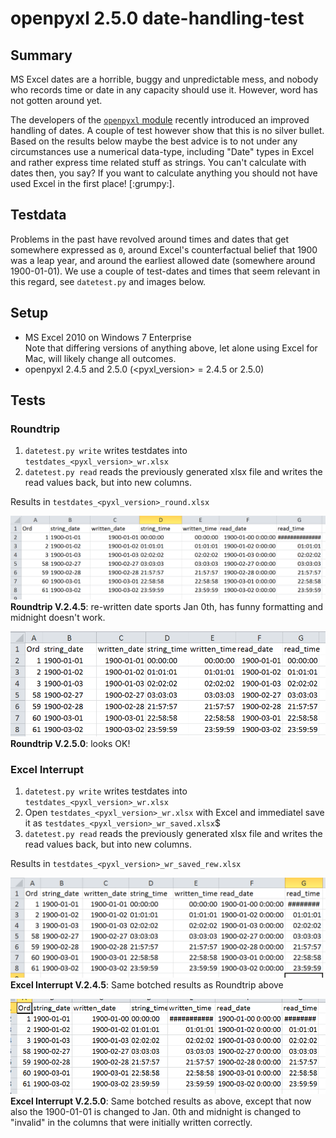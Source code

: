 # openpyxl 2.5.0 date-handling-test

## Summary

MS Excel dates are a horrible, buggy and unpredictable mess, and
nobody who records time or date in any capacity should use
it. However, word has not gotten around yet.

The developers of the [`openpyxl` module](https://bitbucket.org/openpyxl/openpyxl) recently introduced an improved handling of dates. A couple of test however show that this is no silver bullet. Based on the results below maybe the best advice is to not under any circumstances use a numerical data-type, including "Date" types in Excel and rather express time related stuff as strings. You can't calculate with dates then, you say? If you want to calculate anything you should not have used Excel in the first place! [:grumpy:].

## Testdata

Problems in the past have revolved around times and dates that get somewhere expressed as `0`, around Excel's counterfactual belief that 1900 was a leap year, and around the earliest allowed date (somewhere around 1900-01-01). We use a couple of test-dates and times that seem relevant in this regard, see `datetest.py` and images below. 

## Setup

+ MS Excel 2010 on Windows 7 Enterprise   
    Note that differing versions of anything above, let alone using Excel for Mac, will likely change all outcomes. 
+ openpyxl 2.4.5 and 2.5.0 (\<pyxl_version\> = 2.4.5 or 2.5.0)

## Tests

### Roundtrip

1. `datetest.py write` writes testdates into `testdates_<pyxl_version>_wr.xlsx`
2. `datetest.py read` reads the previously generated xlsx file and writes the read values back, but into new columns.

Results in `testdates_<pyxl_version>_round.xlsx`

![**Roundtrip V.2.4.5**: re-written date sports Jan 0th, has funny formatting and midnight doesn't work.](./round_2.4.5.png)**Roundtrip V.2.4.5**: re-written date sports Jan 0th, has funny formatting and midnight doesn't work.


![**Roundtrip V.2.5.0**: looks OK!](./round_2.5.0.png) **Roundtrip V.2.5.0**: looks OK!

 
### Excel Interrupt

1. `datetest.py write` writes testdates into `testdates_<pyxl_version>_wr.xlsx`
2. Open `testdates_<pyxl_version>_wr.xlsx` with Excel and immediatel save it as `testdates_<pyxl_version>_wr_saved.xlsx`$
3. `datetest.py read` reads the previously generated xlsx file and writes the read values back, but into new columns.

Results in `testdates_<pyxl_version>_wr_saved_rew.xlsx`

![**Excel Interrupt V.2.4.5**: Same botched results as Roundtrip above](./xl_interrupt_2.4.5.png)**Excel Interrupt V.2.4.5**: Same botched results as Roundtrip above


![**Excel Interrupt V.2.5.0**: Same botched results as above, except that now also the 1900-01-01 is changed to Jan. 0th and midnight is changed to "invalid" in the columns that were initially written correctly ](./xl_interrupt_2.5.0.png)**Excel Interrupt V.2.5.0**: Same botched results as above, except that now also the 1900-01-01 is changed to Jan. 0th and midnight is changed to "invalid" in the columns that were initially written correctly.






